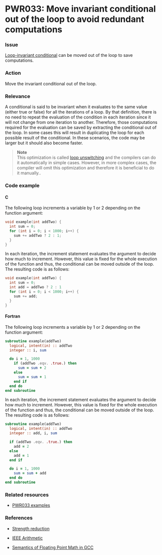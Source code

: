 # PWR033: Move invariant conditional out of the loop to avoid redundant computations

### Issue

[Loop-invariant conditional](../../Glossary/Loop-unswitching.md) can be moved out of
the loop to save computations.

### Action

Move the invariant conditional out of the loop.

### Relevance

A conditional is said to be invariant when it evaluates to the same value
(either true or false) for all the iterations of a loop. By that definition,
there is no need to repeat the evaluation of the condition in each iteration
since it will not change from one iteration to another. Therefore, those
computations required for the evaluation can be saved by extracting the
conditional out of the loop. In some cases this will result in duplicating the
loop for each possible result of the conditional. In these scenarios, the code
may be larger but it should also become faster.

>**Note**  
>This optimization is called [loop unswitching](../../Glossary/Loop-unswitching.md)
>and the compilers can do it automatically in simple cases. However, in more
>complex cases, the compiler will omit this optimization and therefore it is
>beneficial to do it manually..

### Code example

#### C

The following loop increments a variable by 1 or 2 depending on the function
argument:

```c
void example(int addTwo) {
  int sum = 0;
  for (int i = 0; i < 1000; i++) {
    sum += addTwo ? 2 : 1;
  }
}
```

In each iteration, the increment statement evaluates the argument to decide how
much to increment. However, this value is fixed for the whole execution of the
function and thus, the conditional can be moved outside of the loop. The
resulting code is as follows:

```c
void example(int addTwo) {
  int sum = 0;
  int add = addTwo ? 2 : 1
  for (int i = 0; i < 1000; i++) {
    sum += add;
  }
}
```

#### Fortran

The following loop increments a variable by 1 or 2 depending on the function
argument:

```f90
subroutine example(addTwo)
  logical, intent(in) :: addTwo
  integer :: i, sum

  do i = 1, 1000
    if (addTwo .eqv. .true.) then
      sum = sum + 2
    else
      sum = sum + 1
    end if
  end do
end subroutine
```

In each iteration, the increment statement evaluates the argument to decide how
much to increment. However, this value is fixed for the whole execution of the
function and thus, the conditional can be moved outside of the loop. The
resulting code is as follows:

```f90
subroutine example(addTwo)
  logical, intent(in) :: addTwo
  integer :: add, i, sum

  if (addTwo .eqv. .true.) then
    add = 2
  else
    add = 1
  end if

  do i = 1, 1000
    sum = sum + add
  end do
end subroutine
```

### Related resources

* [PWR033 examples](../PWR033/)

### References

* [Strength reduction](../../Glossary/Strength-reduction.md)

* [IEEE Arithmetic](https://docs.oracle.com/cd/E19957-01/806-3568/ncg_math.html#:~:text=IEEE%20754%20specifies%20exactly%20the,defined%20by%20the%20IEEE%20standard)

* [Semantics of Floating Point Math in GCC](https://gcc.gnu.org/wiki/FloatingPointMath)
